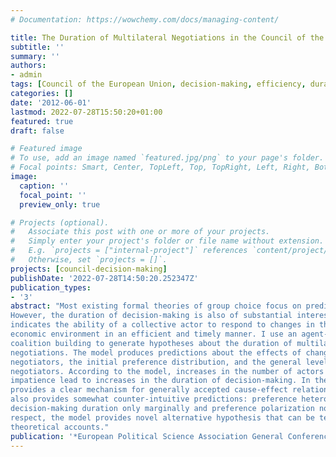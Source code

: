 ```yaml
---
# Documentation: https://wowchemy.com/docs/managing-content/

title: The Duration of Multilateral Negotiations in the Council of the European Union
subtitle: ''
summary: ''
authors:
- admin
tags: [Council of the European Union, decision-making, efficiency, duration, agent-based model, preference heterogeneity, polarisation, membership size, patience]
categories: []
date: '2012-06-01'
lastmod: 2022-07-28T15:50:20+01:00
featured: true
draft: false

# Featured image
# To use, add an image named `featured.jpg/png` to your page's folder.
# Focal points: Smart, Center, TopLeft, Top, TopRight, Left, Right, BottomLeft, Bottom, BottomRight.
image:
  caption: ''
  focal_point: ''
  preview_only: true

# Projects (optional).
#   Associate this post with one or more of your projects.
#   Simply enter your project's folder or file name without extension.
#   E.g. `projects = ["internal-project"]` references `content/project/deep-learning/index.md`.
#   Otherwise, set `projects = []`.
projects: [council-decision-making]
publishDate: '2022-07-28T14:50:20.252347Z'
publication_types:
- '3'
abstract: "Most existing formal theories of group choice focus on predicting the outcome of decisionmaking.
However, the duration of decision-making is also of substantial interest, as it
indicates the ability of a collective actor to respond to changes in the social, political, and
economic environment in an efficient and timely manner. I use an agent-based model of
coalition building to generate hypotheses about the duration of multilateral international
negotiations. The model produces predictions about the effects of changes in the number of
negotiators, the initial preference distribution, and the general level of impatience of
negotiators. According to the model, increases in the number of actors and decreases in
impatience lead to increases in the duration of decision-making. In these instances, the model
provides a clear mechanism for generally accepted cause-effect relationships. However, it
also provides somewhat counter-intuitive predictions: preference heterogeneity affects
decision-making duration only marginally and preference polarization not at all. In this
respect, the model provides novel alternative hypothesis that can be tested against existing
theoretical accounts."
publication: '*European Political Science Association General Conference*, 21-23 June, Berlin'
---
```


